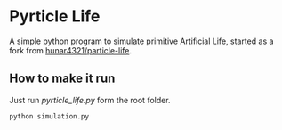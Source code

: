 # Pyrticle Life

A simple python program to simulate primitive Artificial Life, started as a fork from  [hunar4321/particle-life](https://github.com/hunar4321/particle-life).


## How to make it run
Just run *pyrticle_life.py* form the root folder.

```python
python simulation.py
```

